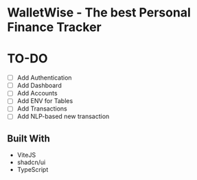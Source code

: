 # WalletWise - The best Personal Finance Tracker

# TO-DO

- [ ] Add Authentication
- [ ] Add Dashboard
- [ ] Add Accounts
- [ ] Add ENV for Tables
- [ ] Add Transactions
- [ ] Add NLP-based new transaction

## Built With

- ViteJS
- shadcn/ui
- TypeScript
